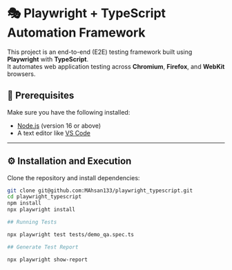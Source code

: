 # 🎭 Playwright + TypeScript Automation Framework

This project is an end-to-end (E2E) testing framework built using **Playwright** with **TypeScript**.  
It automates web application testing across **Chromium**, **Firefox**, and **WebKit** browsers.

## 🧩 Prerequisites

Make sure you have the following installed:

- [Node.js](https://nodejs.org/en/) (version 16 or above)
- A text editor like [VS Code](https://code.visualstudio.com/)
---

## ⚙️ Installation and Execution

Clone the repository and install dependencies:

```bash
git clone git@github.com:MAhsan133/playwright_typescript.git
cd playwright_typescript
npm install
npx playwright install

## Running Tests

npx playwright test tests/demo_qa.spec.ts

## Generate Test Report

npx playwright show-report

